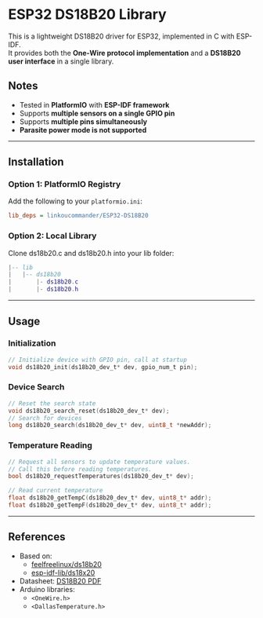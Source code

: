 # ESP32 DS18B20 Library
This is a lightweight DS18B20 driver for ESP32, implemented in C with ESP-IDF.  
It provides both the **One-Wire protocol implementation** and a **DS18B20 user interface** in a single library.

## Notes
- Tested in **PlatformIO** with **ESP-IDF framework**  
- Supports **multiple sensors on a single GPIO pin**  
- Supports **multiple pins simultaneously**  
- **Parasite power mode is not supported**

---

## Installation

### Option 1: PlatformIO Registry
Add the following to your `platformio.ini`:
```ini
lib_deps = linkoucommander/ESP32-DS18B20
```

### Option 2: Local Library
Clone ds18b20.c and ds18b20.h into your lib folder:
```lua
|-- lib
|   |-- ds18b20
|       |- ds18b20.c
|       |- ds18b20.h
```

---

## Usage
### Initialization
```c
// Initialize device with GPIO pin, call at startup
void ds18b20_init(ds18b20_dev_t* dev, gpio_num_t pin);
```

### Device Search
```c
// Reset the search state
void ds18b20_search_reset(ds18b20_dev_t* dev);
// Search for devices
long ds18b20_search(ds18b20_dev_t* dev, uint8_t *newAddr);
```

### Temperature Reading
```c
// Request all sensors to update temperature values.
// Call this before reading temperatures.
bool ds18b20_requestTemperatures(ds18b20_dev_t* dev);

// Read current temperature
float ds18b20_getTempC(ds18b20_dev_t* dev, uint8_t* addr);
float ds18b20_getTempF(ds18b20_dev_t* dev, uint8_t* addr);
```

---

## References
- Based on: 
  - [feelfreelinux/ds18b20](https://github.com/feelfreelinux/ds18b20)  
  - [esp-idf-lib/ds18x20](https://github.com/esp-idf-lib/ds18x20)
- Datasheet: [DS18B20 PDF](https://www.analog.com/media/en/technical-documentation/data-sheets/ds18b20.pdf)  
- Arduino libraries:  
  - `<OneWire.h>`  
  - `<DallasTemperature.h>`  